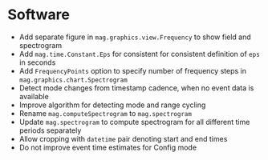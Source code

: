 # Software

- Add separate figure in `mag.graphics.view.Frequency` to show field and spectrogram
- Add `mag.time.Constant.Eps` for consistent for consistent definition of `eps` in seconds
- Add `FrequencyPoints` option to specify number of frequency steps in `mag.graphics.chart.Spectrogram`
- Detect mode changes from timestamp cadence, when no event data is available
- Improve algorithm for detecting mode and range cycling
- Rename `mag.computeSpectrogram` to `mag.spectrogram`
- Update `mag.spectrogram` to compute spectrogram for all different time periods separately
- Allow cropping with `datetime` pair denoting start and end times
- Do not improve event time estimates for Config mode
